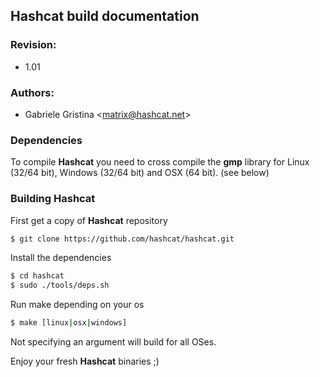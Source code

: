 ## Hashcat build documentation

### Revision:
* 1.01

### Authors:
* Gabriele Gristina <<matrix@hashcat.net>>

### Dependencies
To compile **Hashcat** you need to cross compile the **gmp** library for Linux (32/64 bit), Windows (32/64 bit) and OSX (64 bit). (see below)

### Building Hashcat
First get a copy of **Hashcat** repository

```sh
$ git clone https://github.com/hashcat/hashcat.git
```

Install the dependencies

```sh
$ cd hashcat
$ sudo ./tools/deps.sh
```

Run make depending on your os

```bash
$ make [linux|osx|windows]
```

Not specifying an argument will build for all OSes.

Enjoy your fresh **Hashcat** binaries ;)

